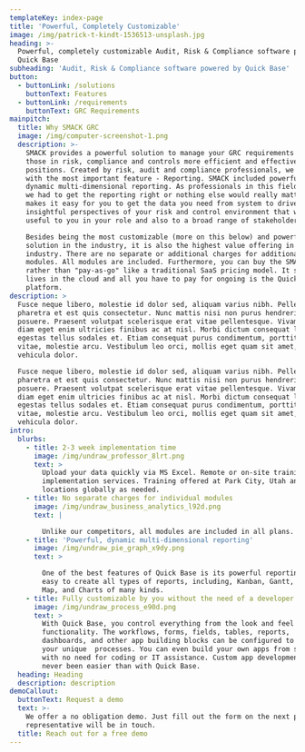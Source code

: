 ```yaml
---
templateKey: index-page
title: 'Powerful, Completely Customizable'
image: /img/patrick-t-kindt-1536513-unsplash.jpg
heading: >-
  Powerful, completely customizable Audit, Risk & Compliance software powered by
  Quick Base
subheading: 'Audit, Risk & Compliance software powered by Quick Base'
button:
  - buttonLink: /solutions
    buttonText: Features
  - buttonLink: /requirements
    buttonText: GRC Requirements
mainpitch:
  title: Why SMACK GRC
  image: /img/computer-screenshot-1.png
  description: >-
    SMACK provides a powerful solution to manage your GRC requirements making
    those in risk, compliance and controls more efficient and effective in their
    positions. Created by risk, audit and compliance professionals, we began
    with the most important feature - Reporting. SMACK included powerful,
    dynamic multi-dimensional reporting. As professionals in this field, we knew
    we had to get the reporting right or nothing else would really matter. SMACK
    makes it easy for you to get the data you need from system to drive
    insightful perspectives of your risk and control environment that will be
    useful to you in your role and also to a broad range of stakeholders. 

    Besides being the most customizable (more on this below) and powerful
    solution in the industry, it is also the highest value offering in the
    industry. There are no separate or additional charges for additional
    modules. All modules are included. Furthermore, you can buy the SMACK app
    rather than "pay-as-go" like a traditional SaaS pricing model. It still
    lives in the cloud and all you have to pay for ongoing is the Quick Base
    platform. 
description: >
  Fusce neque libero, molestie id dolor sed, aliquam varius nibh. Pellentesque
  pharetra et est quis consectetur. Nunc mattis nisi non purus hendrerit
  posuere. Praesent volutpat scelerisque erat vitae pellentesque. Vivamus vel
  diam eget enim ultricies finibus ac at nisl. Morbi dictum consequat lacus, a
  egestas tellus sodales et. Etiam consequat purus condimentum, porttitor massa
  vitae, molestie arcu. Vestibulum leo orci, mollis eget quam sit amet, aliquam
  vehicula dolor.

  Fusce neque libero, molestie id dolor sed, aliquam varius nibh. Pellentesque
  pharetra et est quis consectetur. Nunc mattis nisi non purus hendrerit
  posuere. Praesent volutpat scelerisque erat vitae pellentesque. Vivamus vel
  diam eget enim ultricies finibus ac at nisl. Morbi dictum consequat lacus, a
  egestas tellus sodales et. Etiam consequat purus condimentum, porttitor massa
  vitae, molestie arcu. Vestibulum leo orci, mollis eget quam sit amet, aliquam
  vehicula dolor.
intro:
  blurbs:
    - title: 2-3 week implementation time
      image: /img/undraw_professor_8lrt.png
      text: >
        Upload your data quickly via MS Excel. Remote or on-site training and
        implementation services. Training offered at Park City, Utah and other
        locations globally as needed.
    - title: No separate charges for individual modules
      image: /img/undraw_business_analytics_l92d.png
      text: |

        Unlike our competitors, all modules are included in all plans.
    - title: 'Powerful, dynamic multi-dimensional reporting'
      image: /img/undraw_pie_graph_x9dy.png
      text: >

        One of the best features of Quick Base is its powerful reporting. It is
        easy to create all types of reports, including, Kanban, Gantt, Calendar,
        Map, and Charts of many kinds.
    - title: Fully customizable by you without the need of a developer
      image: /img/undraw_process_e90d.png
      text: >
        With Quick Base, you control everything from the look and feel to the
        functionality. The workflows, forms, fields, tables, reports,
        dashboards, and other app building blocks can be configured to match
        your unique  processes. You can even build your own apps from scratch
        with no need for coding or IT assistance. Custom app development has
        never been easier than with Quick Base.
  heading: Heading
  description: description
demoCallout:
  buttonText: Request a demo
  text: >-
    We offer a no obligation demo. Just fill out the form on the next page and a
    representative will be in touch.
  title: Reach out for a free demo
---
```


